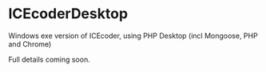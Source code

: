 ICEcoderDesktop
===============

Windows exe version of ICEcoder, using PHP Desktop (incl Mongoose, PHP and Chrome)

Full details coming soon.
